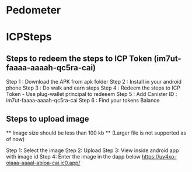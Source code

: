 # Pedometer


# ICPSteps

## Steps to redeem the steps to ICP Token (im7ut-faaaa-aaaah-qc5ra-cai)

Step 1 : Download the APK from apk folder
Step 2 : Install in your android phone
Step 3 : Do walk and earn steps 
Step 4 : Redeem the steps to ICP Token - Use plug-wallet principal to redeeem
Step 5 : Add Canister ID : im7ut-faaaa-aaaah-qc5ra-cai 
Step 6 : Find your tokens Balance

## Steps to upload image
** Image size should be less than 100 kb ** (Larger file is not supported as of now)

Step 1: Select the image
Step 2: Upload
Step 3: View inside android app with image id
Step 4: Enter the image in the dapp below
https://uv4xo-oiaaa-aaaal-abioa-cai.ic0.app/
